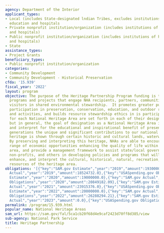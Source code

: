 ```yaml
---
agency: Department of the Interior
applicant_types:
- Local (includes State-designated lndian Tribes, excludes institutions of higher
  education and hospitals
- Private nonprofit institution/organization (includes institutions of higher education
  and hospitals)
- Public nonprofit institution/organization (includes institutions of higher education
  and hospitals)
- State
assistance_types:
- Project Grants
beneficiary_types:
- Public nonprofit institution/organization
categories:
- Community Development
- Community Development - Historical Preservation
cfda: '15.939'
fiscal_year: '2022'
layout: program
objective: The purpose of the Heritage Partnership Program funding is to carry out
  programs and projects that engage NHA recipients, partners, communities, and/or
  visitors in shared environmental stewardship.  It promotes greater public and private
  participation in preservation, conservation, education, and outdoor recreation programs
  and activities, and builds resource stewardship ethics in is participants.  Goals
  for each National Heritage Area are set forth in each of their designation legislation,
  but in general, the goal of designation as a National Heritage Area is to preserve
  and interpret for the educational and inspirational benefit of present and future
  generations the unique and significant contributions to our national heritage.  This
  heritage is shown through certain historic and cultural lands, waterways, and structures.
  By preserving and interpreting this heritage, NHAs are able to encourage a broad
  range of economic opportunities enhancing the quality of life within the designated
  area, and provide a management framework to assist state/local government entities,
  non-profits, and others in developing policies and programs that will preserve,
  enhance, and interpret the cultural, historical, natural, recreation, and scenic
  resources of the heritage area.
obligations: '[{"key":"SAM.gov Estimate","year":"2019","amount":19300000.0},{"key":"SAM.gov
  Actual","year":"2019","amount":18524732.0},{"key":"USASpending.gov Obligations","year":"2019","amount":19965697.08},{"key":"SAM.gov
  Estimate","year":"2020","amount":19000000.0},{"key":"SAM.gov Actual","year":"2020","amount":20512794.0},{"key":"USASpending.gov
  Obligations","year":"2020","amount":20849182.09},{"key":"SAM.gov Estimate","year":"2021","amount":20000000.0},{"key":"SAM.gov
  Actual","year":"2021","amount":23915376.0},{"key":"USASpending.gov Obligations","year":"2021","amount":23449008.0},{"key":"SAM.gov
  Estimate","year":"2022","amount":20000000.0},{"key":"SAM.gov Actual","year":"2022","amount":26288294.0},{"key":"USASpending.gov
  Obligations","year":"2022","amount":26288294.21},{"key":"SAM.gov Estimate","year":"2023","amount":28167000.0},{"key":"SAM.gov
  Actual","year":"2023","amount":0.0},{"key":"USASpending.gov Obligations","year":"2023","amount":10864269.89}]'
permalink: /program/15.939.html
popular_name: National Heritage Areas
sam_url: https://sam.gov/fal/5ca1cb20f68d4e9caf2423d70ff8d385/view
sub-agency: National Park Service
title: Heritage Partnership
---
```

